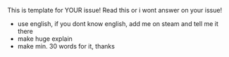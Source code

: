 This is template for YOUR issue! Read this or i wont answer on your issue!

- use english, if you dont know english, add me on steam and tell me it there
- make huge explain
- make min. 30 words for it, thanks
